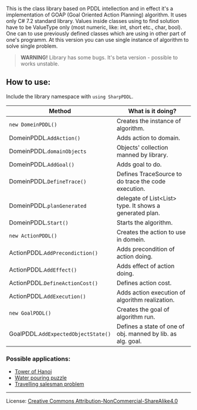 This is the class library based on PDDL intellection and in effect it's a implementation of GOAP (Goal Oriented Action Planning) algorithm. It uses only C# 7.2 standard library. Values inside classes using to find solution have to be ValueType only (most numeric, like: int, short etc., char, bool). One can to use previously defined classes which are using in other part of one's programm. At this version you can use single instance of algorithm to solve single problem.

> **WARNING!** 
> Library has some bugs. It's beta version - possible to works unstable.

## How to use:
Include the library namespace with `using SharpPDDL`.

| Method | What is it doing? |
|---|---|
| `new DomeinPDDL()` | Creates the instance of algorithm. |
| DomeinPDDL.`AddAction()` | Adds action to domain. |
| DomeinPDDL.`domainObjects` | Objects' collection manned by library. |
| DomeinPDDL.`AddGoal()` | Adds goal to do. |
| DomeinPDDL.`DefineTrace()` | Defines TraceSource to do trace the code execution. |
| DomeinPDDL.`planGenerated` | delegate of List<List<string>> type. It shows a generated plan. |
| DomeinPDDL.`Start()` | Starts the algorithm. |
| `new ActionPDDL()` | Creates the action to use in domein. |
| ActionPDDL.`AddPrecondiction()` | Adds precondition of action doing. |
| ActionPDDL.`AddEffect()` | Adds effect of action doing. |
| ActionPDDL.`DefineActionCost()` | Defines action cost. |
| ActionPDDL.`AddExecution()` | Adds action execution of algorithm realization. |
| `new GoalPDDL()` | Creates the goal of algorithm run. |
| GoalPDDL.`AddExpectedObjectState()` | Defines a state of one of obj. manned by lib. as alg. goal. |

### Possible applications:
* [Tower of Hanoi](https://github.com/ArBom/SharpPDDL/blob/master/Hanoi%20Tower/Program.cs)
* [Water pouring puzzle](https://github.com/ArBom/SharpPDDL/blob/master/Water%20pouring%20puzzle/Program.cs)
* [Travelling salesman problem](https://github.com/ArBom/SharpPDDL/blob/master/Travelling%20Salesman%20Problem/Program.cs)

---
License: [Creative Commons Attribution-NonCommercial-ShareAlike4.0](https://creativecommons.org/licenses/by-nc-sa/4.0/legalcode)